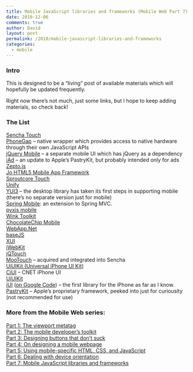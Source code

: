 ```yaml
---
title: Mobile JavaScript libraries and frameworks (Mobile Web Part 7)
date: 2010-12-06
comments: true
author: David
layout: post
permalink: /2010/mobile-javascript-libraries-and-frameworks
categories:
  - mobile
---
```

### Intro

This is designed to be a &#8220;living&#8221; post of available materials which will hopefully be updated frequently.

Right now there&#8217;s not much, just some links, but I hope to keep adding materials, so check back!

### The List

[Sencha Touch][1]  
[PhoneGap][2] &#8211; native wrapper which provides access to native hardware through their own JavaScript APIs  
[jQuery Mobile][3] &#8211; a separate mobile UI which has jQuery as a dependency  
[iAd][4] &#8211; an update to Apple&#8217;s PastryKit, but probably intended only for ads  
[Zepto.js][5]  
[Jo HTML5 Mobile App Framework][6]  
[Sproutcore Touch][7]  
[Unify][8]  
[YUI3][9] &#8211; the desktop library has taken its first steps in supporting mobile (there&#8217;s no separate version just for mobile)  
[Spring Mobile][10]: an extension to Spring MVC.  
[pyxis mobile][11]  
[Wink Toolkit][12]  
[ChocolateChip Mobile][13]  
[WebApp.Net][14]  
[baseJS][15]  
[XUI][16]  
[iWebKit][17]  
[jQTouch][18]  
[MooTouch][19] &#8211; acquired and integrated into Sencha  
[UiUIKit (Universal iPhone UI Kit)][20]  
[CiUI][21] &#8211; CNET iPhone UI  
[UiUIKit]()  
[iUI][22] ([on Google Code][23]) &#8211; the first library for the iPhone as far as I know.  
[PastryKit][24] &#8211; Apple&#8217;s proprietary framework, peeked into just for curiousity (not recommended for use)

### More from the Mobile Web series:

[Part 1: The viewport metatag][25]  
[Part 2: The mobile developer’s toolkit][26]  
[Part 3: Designing buttons that don’t suck][27]  
[Part 4: On designing a mobile webpage][28]  
[Part 5: Using mobile-specific HTML, CSS, and JavaScript][29]  
[Part 6: Dealing with device orientation][30]  
[Part 7: Mobile JavaScript libraries and frameworks][31]

 [1]: http://www.sencha.com/products/touch/
 [2]: http://www.phonegap.com/
 [3]: http://jquerymobile.com/
 [4]: http://developer.apple.com/iad/
 [5]: http://zeptojs.com/
 [6]: http://joapp.com/
 [7]: http://touch.sproutcore.com/hedwig/
 [8]: http://unify.github.com/unify/
 [9]: http://developer.yahoo.com/yui/3/
 [10]: http://www.springsource.org/spring-mobile
 [11]: http://pyxismobile.com/
 [12]: http://www.winktoolkit.org/
 [13]: http://chocolatechipmobile.wordpress.com/
 [14]: http://webapp-net.com/
 [15]: http://paularmstrongdesigns.com/projects/basejs/
 [16]: http://xuijs.com/
 [17]: http://iwebkit.net/
 [18]: http://www.jqtouch.com/
 [19]: http://notes.sencha.com/post/1483278482/wed-like-to-extend-a-warm-welcome-to-one-of-our
 [20]: http://code.google.com/p/iphone-universal/
 [21]: http://code.google.com/p/ciui-dev/
 [22]: http://www.iui-js.org/
 [23]: http://code.google.com/p/iui/
 [24]: http://davidbcalhoun.com/2009/pastrykit-digging-into-an-apple-pie
 [25]: http://davidbcalhoun.com/2010/viewport-metatag
 [26]: http://davidbcalhoun.com/2010/the-mobile-developers-toolkit-mobile-web-part-2
 [27]: http://davidbcalhoun.com/2010/designing-buttons-that-dont-suck
 [28]: http://davidbcalhoun.com/2010/on-designing-a-mobile-webpage
 [29]: http://davidbcalhoun.com/2010/using-mobile-specific-html-css-javascript
 [30]: http://davidbcalhoun.com/2010/dealing-with-device-orientation
 [31]: http://davidbcalhoun.com/2010/mobile-javascript-libraries-and-frameworks